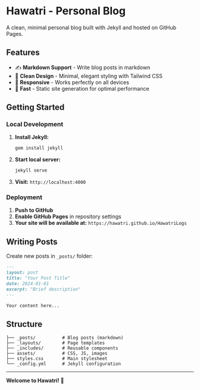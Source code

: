 # Hawatri - Personal Blog

A clean, minimal personal blog built with Jekyll and hosted on GitHub Pages.

## Features

- ✍️ **Markdown Support** - Write blog posts in markdown
- 🎨 **Clean Design** - Minimal, elegant styling with Tailwind CSS
- 📱 **Responsive** - Works perfectly on all devices
- 🚀 **Fast** - Static site generation for optimal performance

## Getting Started

### Local Development

1. **Install Jekyll:**
   ```bash
   gem install jekyll
   ```

2. **Start local server:**
   ```bash
   jekyll serve
   ```

3. **Visit:** `http://localhost:4000`

### Deployment

1. **Push to GitHub**
2. **Enable GitHub Pages** in repository settings
3. **Your site will be available at:** `https://hawatri.github.io/HawatriLogs`

## Writing Posts

Create new posts in `_posts/` folder:

```markdown
---
layout: post
title: "Your Post Title"
date: 2024-01-01
excerpt: "Brief description"
---

Your content here...
```

## Structure

```
├── _posts/          # Blog posts (markdown)
├── _layouts/        # Page templates
├── _includes/       # Reusable components
├── assets/          # CSS, JS, images
├── styles.css       # Main stylesheet
└── _config.yml      # Jekyll configuration
```

---

**Welcome to Hawatri!** 🚀
